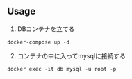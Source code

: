 ## Usage
1. DBコンテナを立てる
```
docker-compose up -d
```
2. コンテナの中に入ってmysqlに接続する
```
docker exec -it db mysql -u root -p
```
